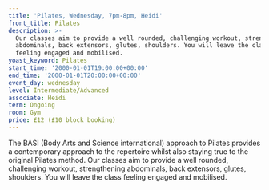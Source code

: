 ```yaml
---
title: 'Pilates, Wednesday, 7pm-8pm, Heidi'
front_title: Pilates
description: >-
  Our classes aim to provide a well rounded, challenging workout, strengthening
  abdominals, back extensors, glutes, shoulders. You will leave the class
  feeling engaged and mobilised.
yoast_keyword: Pilates
start_time: '2000-01-01T19:00:00+00:00'
end_time: '2000-01-01T20:00:00+00:00'
event_day: wednesday
level: Intermediate/Advanced
associate: Heidi
term: Ongoing
room: Gym
price: £12 (£10 block booking)
---
```


 The BASI (Body Arts and Science international) approach to Pilates provides a contemporary approach to the repertoire whilst also staying true to the original Pilates method. Our classes aim to provide a well rounded, challenging workout, strengthening abdominals, back extensors, glutes, shoulders. You will leave the class feeling engaged and mobilised.
